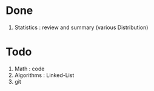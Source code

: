 # Done

1. Statistics : review and summary (various Distribution)


# Todo

1. Math : code
2. Algorithms : Linked-List
3. git
